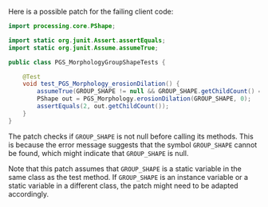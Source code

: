 Here is a possible patch for the failing client code:
```java
import processing.core.PShape;

import static org.junit.Assert.assertEquals;
import static org.junit.Assume.assumeTrue;

public class PGS_MorphologyGroupShapeTests {

    @Test
    void test_PGS_Morphology_erosionDilation() {
        assumeTrue(GROUP_SHAPE != null && GROUP_SHAPE.getChildCount() == 2);
        PShape out = PGS_Morphology.erosionDilation(GROUP_SHAPE, 0);
        assertEquals(2, out.getChildCount());
    }
}
```
The patch checks if `GROUP_SHAPE` is not null before calling its methods. This is because the error message suggests that the symbol `GROUP_SHAPE` cannot be found, which might indicate that `GROUP_SHAPE` is null.

Note that this patch assumes that `GROUP_SHAPE` is a static variable in the same class as the test method. If `GROUP_SHAPE` is an instance variable or a static variable in a different class, the patch might need to be adapted accordingly.